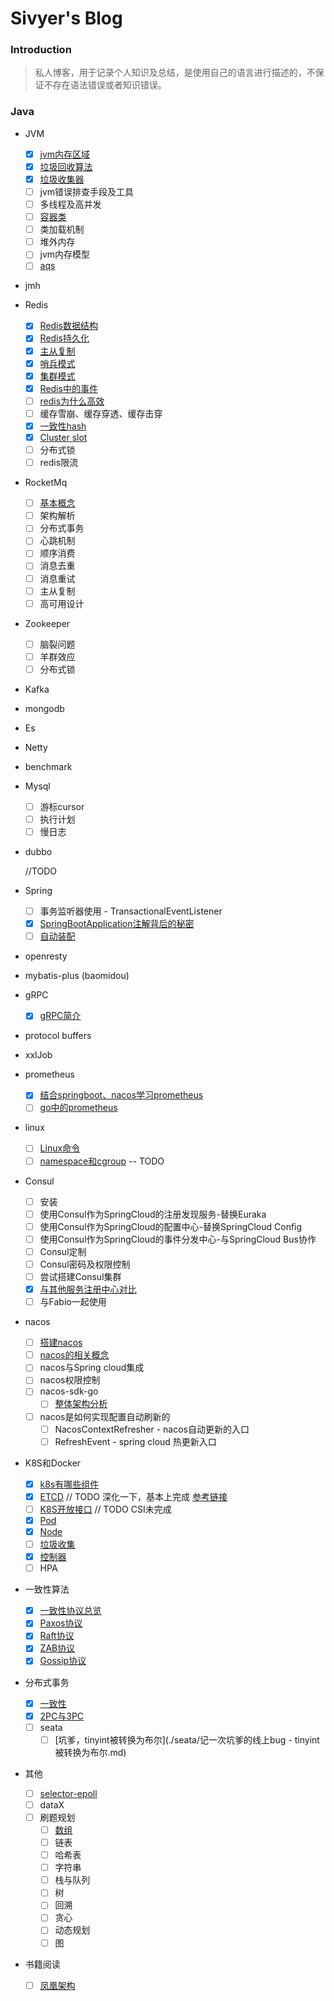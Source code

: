 # Sivyer's Blog

### Introduction

> 私人博客，用于记录个人知识及总结，是使用自己的语言进行描述的，不保证不存在语法错误或者知识错误。

### Java

- JVM

  - [X] [jvm内存区域](./jvm/2021-04-11-jvm内存.md)
  - [X] [垃圾回收算法](./jvm/2021-04-19-垃圾回收算法.md)
  - [X] [垃圾收集器](./jvm/2021-04-21-垃圾收集器.md)
  - [ ] jvm错误排查手段及工具
  - [ ] 多线程及高并发
  - [ ] [容器类](./jvm/2021-04-23-容器类.md)
  - [ ] 类加载机制
  - [ ] 堆外内存
  - [ ] jvm内存模型
  - [ ] [aqs](./jvm/2021-05-27-aqs.md)
- jmh
- Redis

  - [X] [Redis数据结构](./Redis/2021-04-12-Redis数据结构.md)
  - [X] [Redis持久化](./Redis/2021-05-25-Redis持久化.md)
  - [X] [主从复制](./Redis/2021-05-29-Redis主从复制.md)
  - [X] [哨兵模式](./Redis/2021-06-01-Redis哨兵模式.md)
  - [X] [集群模式](./Redis/2021-06-03-Redis集群.md)
  - [X] [Redis中的事件](./Redis/2021-05-30-Redis事件.md)
  - [ ] [redis为什么高效](./Redis/2021-06-04-Redis高效原因.md)
  - [ ] 缓存雪崩、缓存穿透、缓存击穿
  - [X] [一致性hash](./Redis/2021-05-31-一致性hash.md)
  - [X] [Cluster slot](./Redis/2021-05-31-clusterslot.md)
  - [ ] 分布式锁
  - [ ] redis限流
- RocketMq

  - [ ] [基本概念](./RocketMq/2021-4-16-rocketmq基本概念.md)
  - [ ] 架构解析
  - [ ] 分布式事务
  - [ ] 心跳机制
  - [ ] 顺序消费
  - [ ] 消息去重
  - [ ] 消息重试
  - [ ] 主从复制
  - [ ] 高可用设计
- Zookeeper

  - [ ] 脑裂问题
  - [ ] 羊群效应
  - [ ] 分布式锁
- Kafka
- mongodb
- Es
- Netty
- benchmark
- Mysql

  - [ ] 游标cursor
  - [ ] 执行计划
  - [ ] 慢日志
- dubbo

  //TODO
- Spring

  - [ ] 事务监听器使用 - TransactionalEventListener
  - [X] [SpringBootApplication注解背后的秘密](./Spring/2021-05-25-SpringBootApplication背后的秘密.md)
  - [ ] [自动装配](./Spring/2021-05-25-自动装配.md)
- openresty
- mybatis-plus (baomidou)
- gRPC

  - [X] [gRPC简介](./gRpc/2021-05-12-gRpc.md)
- protocol buffers
- xxlJob
- prometheus

  - [X] [结合springboot、nacos学习prometheus](./prometheus/2022-01-20-结合springboot、nacos学习prometheus.md)
  - [ ] [go中的prometheus](./prometheus/2022-01-20-go中的prometheus.md)
- linux

  - [ ] [Linux命令](./linux/2021-05-12-Linux命令.md)
  - [ ] [namespace和cgroup](./k8s/2022-01-10-NameSpace和Cgroup.md)    -- TODO
- Consul

  - [ ] 安装
  - [ ] 使用Consul作为SpringCloud的注册发现服务-替换Euraka
  - [ ] 使用Consul作为SpringCloud的配置中心-替换SpringCloud Config
  - [ ] 使用Consul作为SpringCloud的事件分发中心-与SpringCloud Bus协作
  - [ ] Consul定制
  - [ ] Consul密码及权限控制
  - [ ] 尝试搭建Consul集群
  - [X] [与其他服务注册中心对比](./Consul/2021-05-18-各服务注册中心对比.md)
  - [ ] 与Fabio一起使用
- nacos

  - [ ] [搭建nacos](./Nacos/2021-06-07-搭建nacos.md)
  - [ ] [nacos的相关概念](./Nacos/2021-06-07-nacos基本概念.md)
  - [ ] nacos与Spring cloud集成
  - [ ] nacos权限控制
  - [ ] nacos-sdk-go
    - [ ] [整体架构分析](./Nacos/nacos-sdk-go/整体架构分析.md)
  - [ ] nacos是如何实现配置自动刷新的
    - [ ] NacosContextRefresher - nacos自动更新的入口
    - [ ] RefreshEvent - spring cloud 热更新入口
- K8S和Docker

  - [X] [k8s有哪些组件](./k8s/2021-05-24-k8s有哪些组件.md)
  - [X] [ETCD](./k8s/2022-01-05-ETCD.md)      // TODO 深化一下，基本上完成   [参考链接](http://jolestar.com/etcd-architecture/)
  - [ ] [K8S开放接口](./k8s/2022-01-07-K8S开放接口.md)    // TODO CSI未完成
  - [X] [Pod](./k8s/2022-01-09-Pod.md)
  - [X] [Node](./k8s/2022-01-14-Node.md)
  - [ ] [垃圾收集](./k8s/2022-02-24-垃圾收集.md)
  - [X] [控制器](./k8s/2022-03-17-控制器.md)
  - [ ] HPA
- 一致性算法

  - [X] [一致性协议总览](./一致性协议/2021-05-19-一致性协议总览.md)
  - [X] [Paxos协议](./一致性协议/2021-05-19-Paxos协议.md)
  - [X] [Raft协议](./一致性协议/2021-05-19-Raft协议.md)
  - [X] [ZAB协议](./一致性协议/2021-05-19-ZAB协议.md)
  - [X] [Gossip协议](./一致性协议/2021-05-22-Gossip协议.md)
- 分布式事务

  - [X] [一致性](./分布式事务/2021-05-20-一致性.md)
  - [X] [2PC与3PC](./分布式事务/2021-05-20-2PC与3PC.md)
  - [ ] seata
    - [ ] [坑爹，tinyint被转换为布尔](./seata/记一次坑爹的线上bug - tinyint被转换为布尔.md)
- 其他

  - [ ] [selector-epoll](./others/2021-05-26-SelectPoll模型.md)
  - [ ] dataX
  - [ ] 刷题规划
    - [ ] [数组](./算法/数组.md)
    - [ ] 链表
    - [ ] 哈希表
    - [ ] 字符串
    - [ ] 栈与队列
    - [ ] 树
    - [ ] 回溯
    - [ ] 贪心
    - [ ] 动态规划
    - [ ] 图
- 书籍阅读

  - [ ] [凤凰架构](./book/2021-10-12-凤凰架构.md)
